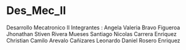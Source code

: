 # Des_Mec_II
Desarrollo Mecatronico II
Integrantes : 
Angela Valeria Bravo Figueroa
Jhonathan Stiven Rivera Mueses
Santiago Nicolas Carrera Enriquez 
Christian Camilo Arevalo Cañizares 
Leonardo Daniel Rosero Enriquez
